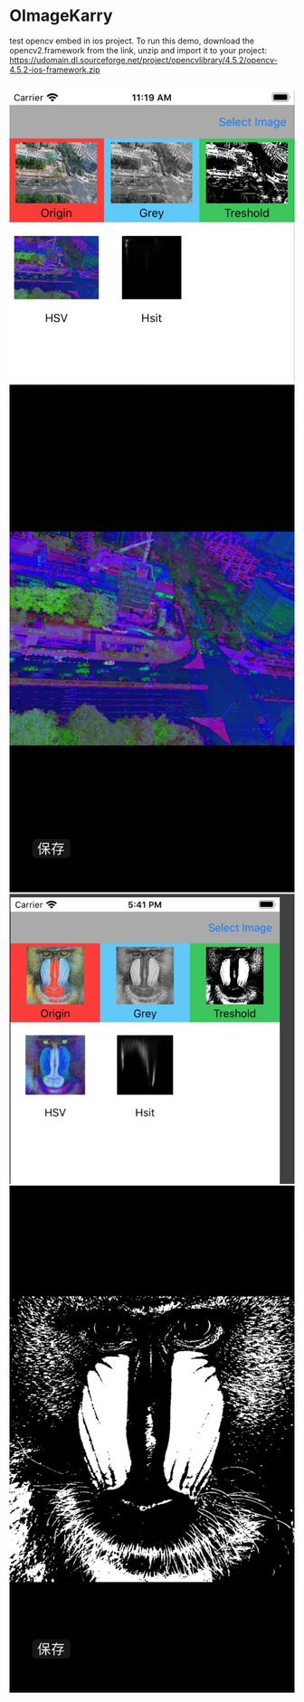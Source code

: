 # OImageKarry
test opencv embed in ios project. To run this demo, download the opencv2.framework from the link, unzip and import it to your project:
https://udomain.dl.sourceforge.net/project/opencvlibrary/4.5.2/opencv-4.5.2-ios-framework.zip
 ##
![image](https://github.com/Odasoken/OImageKarry/blob/main/demo1.png) 
![image](https://github.com/Odasoken/OImageKarry/blob/main/demo2.png) 
![image](https://github.com/Odasoken/OImageKarry/blob/main/demo3.png)
![image](https://github.com/Odasoken/OImageKarry/blob/main/demo4.png)
